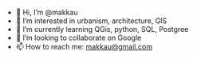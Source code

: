 - 👋 Hi, I’m @makkau
- 👀 I’m interested in urbanism, architecture, GIS
- 🌱 I’m currently learning QGis, python, SQL, Postgree
- 💞️ I’m looking to collaborate on Google
- 📫 How to reach me: makkau@gmail.com

<!---
makkau/makkau is a ✨ special ✨ repository because its `README.md` (this file) appears on your GitHub profile.
You can click the Preview link to take a look at your changes.
--->
